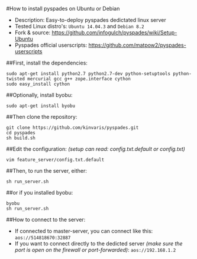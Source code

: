 #How to install pyspades on Ubuntu or Debian

* Description: Easy-to-deploy pyspades dedictated linux server
* Tested Linux distro's: `Ubuntu 14.04.3` and `Debian 8.2`
* Fork & source: https://github.com/infogulch/pyspades/wiki/Setup-Ubuntu
* Pyspades official userscripts: https://github.com/matpow2/pyspades-userscripts

##First, install the dependencies:

```
sudo apt-get install python2.7 python2.7-dev python-setuptools python-twisted mercurial gcc g++ zope.interface cython
sudo easy_install cython
```

##Optionally, install byobu:

```
sudo apt-get install byobu
```

##Then clone the repository:

```
git clone https://github.com/kinvaris/pyspades.git
cd pyspades
sh build.sh
```

##Edit the configuration: *(setup can read: config.txt.default or config.txt)*

```
vim feature_server/config.txt.default
```

##Then, to run the server, either:

```
sh run_server.sh
```

##or if you installed byobu:

```
byobu
sh run_server.sh
```

##How to connect to the server:

* If connected to master-server, you can connect like this: `aos://514818670:32887`
* If you want to connect directly to the dedicted server *(make sure the port is open on the firewall or port-forwarded)*: `aos://192.168.1.2`
